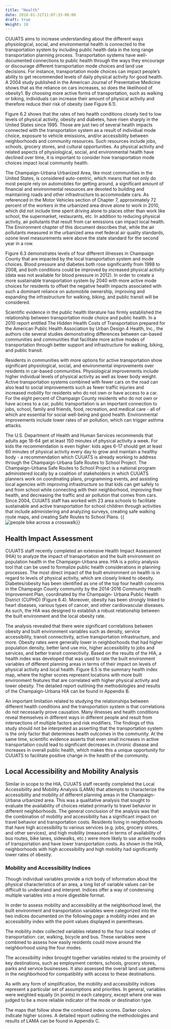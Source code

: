 ```yaml
---
title: "Health"
date: 2018-01-31T11:07:33-06:00
draft: true
Weight: 10
---
```

CUUATS aims to increase understanding about the different ways physiological,
social, and environmental health is connected to the transportation system by
including public health data in the long range transportation planning process.
Transportation systems have well-documented connections to public health through
the ways they encourage or discourage different transportation mode choices and
land use decisions. For instance, transportation mode choices can impact
people’s ability to get recommended levels of daily physical activity for good
health. A 2004 study published in the American Journal of Preventative Medicine
shows that as the reliance on cars increases, so does the likelihood of
obesity1. By choosing more active forms of transportation, such as walking or
biking, individuals can increase their amount of physical activity and therefore
reduce their risk of obesity (see Figure 6.1).

Figure 6.2 shows that the rates of two health conditions closely tied to low
levels of physical activity, obesity and diabetes, have risen sharply in the
United States since 1995. Those are just two of several health impacts connected
with the transportation system as a result of individual mode choice, exposure
to vehicle emissions, and/or accessibility between neighborhoods and community
resources. Such resources include jobs, schools, grocery stores, and cultural
opportunities. As physical activity and related aspects of physiological,
social, and environmental health have declined over time, it is important to
consider how transportation mode choices impact local community health.

The Champaign-Urbana Urbanized Area, like most communities in the United States,
is considered auto-centric, which means that not only do most people rely on
automobiles for getting around, a significant amount of financial and
environmental resources are devoted to building and maintaining roads and other
infrastructure to accommodate cars. As referenced in the Motor Vehicles section
of Chapter 7, approximately 72 percent of the workers in the urbanized area
drove alone to work in 2010, which did not include time spent driving alone to
places other than work like school, the supermarket, restaurants, etc. In
addition to reducing physical activity, air pollutants that result from car
emissions can impact local health. The Environment chapter of this document
describes that, while the air pollutants measured in the urbanized area met
federal air quality standards, ozone level measurements were above the state
standard for the second year in a row.

Figure 6.3 demonstrates levels of four different illnesses in Champaign County
that are impacted by the local transportation system and mode choices. Blood
pressure and diabetes both rose significantly from 1998 to 2008, and both
conditions could be improved by increased physical activity (data was not
available for blood pressure in 2012). In order to create a more sustainable
transportation system by 2040 with more active mode choices for residents to
offset the negative health impacts associated with such a dominant reliance on
automobile ownership, improving and expanding the infrastructure for walking,
biking, and public transit will be considered.

Scientific evidence in the public health literature has firmly established the
relationship between transportation mode choice and public health. In a 2010
report entitled The Hidden Health Costs of Transportation prepared for the
American Public Health Association by Urban Design 4 Health, Inc., the authors
cite several studies demonstrating differences between car-based communities and
communities that facilitate more active modes of transportation through better
support and infrastructure for walking, biking, and public transit.

Residents in communities with more options for active transportation show
significant physiological, social, and environmental improvements over residents
in car-based communities. Physiological improvements include higher individual
levels of physical activity as well as lower body weight. Active transportation
systems combined with fewer cars on the road can also lead to social
improvements such as fewer traffic injuries and increased mobility for residents
who do not own or have access to a car. For the eight percent of Champaign
County residents who do not own or have access to a car, public transportation
is an important connection to jobs, school, family and friends, food,
recreation, and medical care - all of which are essential for social well-being
and good health. Environmental improvements include lower rates of air
pollution, which can trigger asthma attacks.

The U.S. Department of Health and Human Services recommends that adults age
18-64 get at least 150 minutes of physical activity a week. For kids the
recommendation is even higher: kids ages 6-17 should get at least 60 minutes of
physical activity every day to grow and maintain a healthy body - a
recommendation which CUUATS is already working to address through the
Champaign-Urbana Safe Routes to School Project. The Champaign-Urbana Safe Routes
to School Project is a national program administered locally by a coalition of
stakeholders in which CUUATS planners work on coordinating plans, programming
events, and assisting local agencies with improving infrastructure so that kids
can get safely to and from school while connecting with their neighborhood,
improving their health, and decreasing the traffic and air pollution that comes
from cars. Since 2004, CUUATS staff has worked with 23 area schools to
facilitate sustainable and active transportation for school children through
activities that include administering and analyzing surveys, creating safe
walking route maps, and creating Safe Routes to School Plans.
{{<image src="bikers.jpg"
alt="people bike across a crosswalk"
caption="Yankee Ridge Bike to School Day, Urbana, 2013, photo courtesy of C-U Safe Routes to School Project"
position="center">}}

## Health Impact Assessment
CUUATS staff recently completed an extensive Health Impact Assessment (HIA) to
analyze the impact of transportation and the built environment on population
health in the Champaign-Urbana area. HIA is a policy analysis tool that can be
used to formalize public health considerations in planning processes. The most
direct impact of the built environment on health is in regard to levels of
physical activity, which are closely linked to obesity. Diabetes/obesity has
been identified as one of the top four health concerns in the Champaign County
community by the 2014-2016 Community Health Improvement Plan, coordinated by the
Champaign- Urbana Public Health District (CUPHD) (Figure 6.4). Moreover, obesity
has been strongly linked to heart diseases, various types of cancer, and other
cardiovascular diseases. As such, the HIA was designed to establish a robust
relationship between the built environment and the local obesity rate.

The analysis revealed that there were significant correlations between obesity
and built environment variables such as density, service accessibility, transit
connectivity, active transportation infrastructure, and more. Obesity rates were
generally lower in neighborhoods that had higher population density, better land
use mix, higher accessibility to jobs and services, and better transit
connectivity. Based on the results of the HIA, a health index was developed that
was used to rate the built environment variables of different planning areas in
terms of their impact on levels of physical activity and local health. Figure
6.5 is the summary health index map, where the higher scores represent locations
with more built environment features that are correlated with higher physical
activity and lower obesity. The detailed report outlining the methodologies and
results of the Champaign-Urbana HIA can be found in Appendix B.

An important limitation related to studying the relationships between different
health conditions and the transportation system is that correlations do not
necessarily prove causation. Many illnesses and health conditions reveal
themselves in different ways in different people and result from intersections
of multiple factors and risk modifiers. The findings of this study should not be
interpreted as asserting that the transportation system is the only factor that
determines health outcomes in the community. At the same time, scientific
evidence asserts that even small increases in active transportation could lead
to significant decreases in chronic disease and increases in overall public
health, which makes this a unique opportunity for CUUATS to facilitate positive
change in the health of the community.

## Local Accessibility and Mobility Analysis
Similar in scope to the HIA, CUUATS staff recently completed the Local
Accessibility and Mobility Analysis (LAMA) that attempts to characterize the
accessibility and mobility of different planning areas in the Champaign- Urbana
urbanized area. This was a qualitative analysis that sought to evaluate the
availability of choices related primarily to travel behavior in different
neighborhoods. The general conclusion of the analysis was that the combination
of mobility and accessibility has a significant impact on travel behavior and
transportation costs. Residents living in neighborhoods that have high
accessibility to various services (e.g. jobs, grocery stores, and other
services), and high mobility (measured in terms of availability of bus routes,
bike lanes, sidewalks, etc.) were more likely to use active modes of
transportation and have lower transportation costs. As shown in the HIA,
neighborhoods with high accessibility and high mobility had significantly lower
rates of obesity.

### Mobility and Accessibility Indices
Though individual variables provide a rich body of information about the
physical characteristics of an area, a long list of variable values can be
difficult to understand and interpret. Indices offer a way of condensing
multiple variables into a more digestible format.

In order to assess mobility and accessibility at the neighborhood level, the
built environment and transportation variables were categorized into the two
indices documented on the following page: a mobility index and an accessibility
index with the point values displayed in parentheses.

The mobility index collected variables related to the four local modes of
transportation: car, walking, bicycle and bus. These variables were combined to
assess how easily residents could move around the neighborhood using the four
modes.

The accessibility index brought together variables related to the proximity of
key destinations, such as employment centers, schools, grocery stores, parks and
service businesses. It also assessed the overall land use patterns in the
neighborhood for compatibility with access to these destinations.

As with any form of simplification, the mobility and accessibility indices
represent a particular set of assumptions and priorities. In general, variables
were weighted equally (in points) in each category, except where one was judged
to be a more reliable indicator of the mode or destination type.

The maps that follow show the combined index scores. Darker colors indicate
higher scores. A detailed report outlining the methodologies and results of LAMA
can be found in Appendix C.
